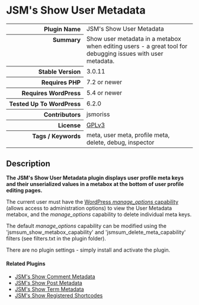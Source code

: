 <h1>JSM&#039;s Show User Metadata</h1>

<table>
<tr><th align="right" valign="top" nowrap>Plugin Name</th><td>JSM&#039;s Show User Metadata</td></tr>
<tr><th align="right" valign="top" nowrap>Summary</th><td>Show user metadata in a metabox when editing users - a great tool for debugging issues with user metadata.</td></tr>
<tr><th align="right" valign="top" nowrap>Stable Version</th><td>3.0.11</td></tr>
<tr><th align="right" valign="top" nowrap>Requires PHP</th><td>7.2 or newer</td></tr>
<tr><th align="right" valign="top" nowrap>Requires WordPress</th><td>5.4 or newer</td></tr>
<tr><th align="right" valign="top" nowrap>Tested Up To WordPress</th><td>6.2.0</td></tr>
<tr><th align="right" valign="top" nowrap>Contributors</th><td>jsmoriss</td></tr>
<tr><th align="right" valign="top" nowrap>License</th><td><a href="https://www.gnu.org/licenses/gpl.txt">GPLv3</a></td></tr>
<tr><th align="right" valign="top" nowrap>Tags / Keywords</th><td>meta, user meta, profile meta, delete, debug, inspector</td></tr>
</table>

<h2>Description</h2>

<p><strong>The JSM's Show User Metadata plugin displays user profile meta keys and their unserialized values in a metabox at the bottom of user profile editing pages.</strong></p>

<p>The current user must have the <a href="https://wordpress.org/support/article/roles-and-capabilities/#manage_options">WordPress <em>manage_options</em> capability</a> (allows access to administration options) to view the User Metadata metabox, and the <em>manage_options</em> capability to delete individual meta keys.</p>

<p>The default <em>manage_options</em> capability can be modified using the 'jsmsum_show_metabox_capability' and 'jsmsum_delete_meta_capability' filters (see filters.txt in the plugin folder).</p>

<p>There are no plugin settings - simply install and activate the plugin.</p>

<h4>Related Plugins</h4>

<ul>
<li><a href="https://wordpress.org/plugins/jsm-show-comment-meta/">JSM's Show Comment Metadata</a></li>
<li><a href="https://wordpress.org/plugins/jsm-show-post-meta/">JSM's Show Post Metadata</a></li>
<li><a href="https://wordpress.org/plugins/jsm-show-term-meta/">JSM's Show Term Metadata</a></li>
<li><a href="https://wordpress.org/plugins/jsm-show-registered-shortcodes/">JSM's Show Registered Shortcodes</a></li>
</ul>


